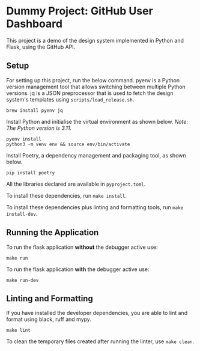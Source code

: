 # Dummy Project: GitHub User Dashboard

This project is a demo of the design system implemented in Python and Flask, using the GitHub API.

## Setup

For setting up this project, run the below command. pyenv is a Python version management tool that allows switching between multiple Python versions. jq is a JSON preprocessor that is used to fetch the design system's templates using `scripts/load_release.sh`.

```
brew install pyenv jq
```

Install Python and initialise the virtual environment as shown below.
*Note: The Python version is 3.11.*

```
pyenv install
python3 -m venv env && source env/bin/activate
```

Install Poetry, a dependency management and packaging tool, as shown below.

```
pip install poetry
```

All the libraries declared are available in `pyproject.toml`.

To install these dependencies, run `make install`. 

To install these dependencies plus linting and formatting tools, run `make install-dev`.

## Running the Application

To run the flask application **without** the debugger active use:

```
make run
```

To run the flask application **with** the debugger active use:

```
make run-dev
```

## Linting and Formatting

If you have installed the developer dependencies, you are able to lint and format  using black, ruff and mypy.

```
make lint
```

To clean the temporary files created after running the linter, use `make clean`.
